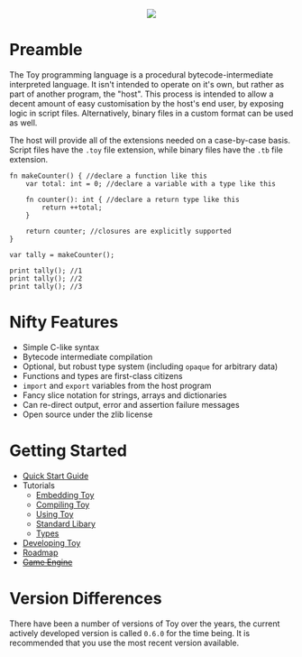<p align="center">
  <image src="toylogo.png" />
</p>

# Preamble

The Toy programming language is a procedural bytecode-intermediate interpreted language. It isn't intended to operate on it's own, but rather as part of another program, the "host". This process is intended to allow a decent amount of easy customisation by the host's end user, by exposing logic in script files. Alternatively, binary files in a custom format can be used as well.

The host will provide all of the extensions needed on a case-by-case basis. Script files have the `.toy` file extension, while binary files have the `.tb` file extension.

```
fn makeCounter() { //declare a function like this
	var total: int = 0; //declare a variable with a type like this

	fn counter(): int { //declare a return type like this
		return ++total;
	}

	return counter; //closures are explicitly supported
}

var tally = makeCounter();

print tally(); //1
print tally(); //2
print tally(); //3
```

# Nifty Features

* Simple C-like syntax
* Bytecode intermediate compilation
* Optional, but robust type system (including `opaque` for arbitrary data)
* Functions and types are first-class citizens
* `import` and `export` variables from the host program
* Fancy slice notation for strings, arrays and dictionaries
* Can re-direct output, error and assertion failure messages
* Open source under the zlib license

# Getting Started

* [Quick Start Guide](quick-start-guide)
* Tutorials
  * [Embedding Toy](embedding-toy)
  * [Compiling Toy](compiling-toy)
  * [Using Toy](using-toy)
  * [Standard Libary](standard-library)
  * [Types](types)
* [Developing Toy](developing-toy)
* [Roadmap](roadmap)
* ~~[Game Engine](game-engine)~~

# Version Differences

There have been a number of versions of Toy over the years, the current actively developed version is called `0.6.0` for the time being. It is recommended that you use the most recent version available.
